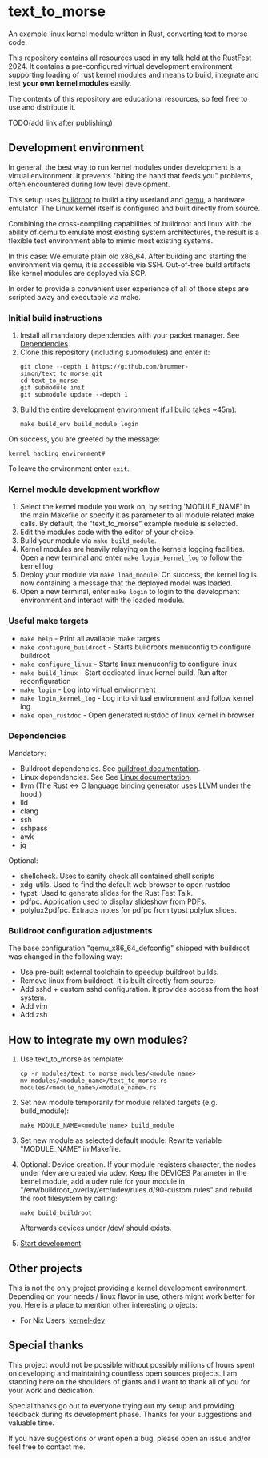 # text_to_morse

An example linux kernel module written in Rust, converting text to morse code.

This repository contains all resources used in my talk held at the RustFest 2024.
It contains a pre-configured virtual development environment supporting loading of rust kernel modules and
means to build, integrate and test __your own kernel modules__ easily.

The contents of this repository are educational resources, so feel free to use and distribute it.

TODO(add link after publishing)

## Development environment

In general, the best way to run kernel modules under development is a virtual environment. It
prevents "biting the hand that feeds you" problems, often encountered during low level development.

This setup uses [buildroot](http://www.buildroot.org) to build a tiny userland and [qemu](http://www.qemu.org), a hardware emulator.
The Linux kernel itself is configured and built directly from source.

Combining the cross-compiling capabilities of buildroot and linux with the ability of qemu to emulate
most existing system architectures, the result is a flexible test environment able to mimic most existing systems.

In this case: We emulate plain old x86_64. After building and starting the environment via qemu, it is accessible via SSH.
Out-of-tree build artifacts like kernel modules are deployed via SCP.

In order to provide a convenient user experience of all of those steps are scripted away and executable via make.

### Initial build instructions

1) Install all mandatory dependencies with your packet manager. See [Dependencies](#Dependencies).
2) Clone this repository (including submodules) and enter it:
   ```
   git clone --depth 1 https://github.com/brummer-simon/text_to_morse.git
   cd text_to_morse
   git submodule init
   git submodule update --depth 1
   ```
3) Build the entire development environment (full build takes ~45m):
   ```
   make build_env build_module login
   ```

On success, you are greeted by the message:
```
kernel_hacking_environment#
```
To leave the environment enter `exit`.

### Kernel module development workflow

1) Select the kernel module you work on, by setting 'MODULE_NAME' in the main Makefile
   or specify it as parameter to all module related make calls. By default, the "text_to_morse"
   example module is selected.
2) Edit the modules code with the editor of your choice.
3) Build your module via `make build_module`.
4) Kernel modules are heavily relaying on the kernels logging facilities. Open a new terminal
   and enter `make login_kernel_log` to follow the kernel log.
5) Deploy your module via `make load_module`. On success, the kernel log is now containing
   a message that the deployed model was loaded.
6) Open a new terminal, enter `make login` to login to the development environment and
   interact with the loaded module.


### Useful make targets

- `make help`                - Print all available make targets
- `make configure_buildroot` - Starts buildroots menuconfig to configure buildroot
- `make configure_linux`     - Starts linux menuconfig to configure linux
- `make build_linux`         - Start dedicated linux kernel build. Run after reconfiguration
- `make login`               - Log into virtual environment
- `make login_kernel_log`    - Log into virtual environment and follow kernel log
- `make open_rustdoc`        - Open generated rustdoc of linux kernel in browser

### Dependencies

Mandatory:
- Buildroot dependencies. See [buildroot documentation](https://buildroot.org/downloads/manual/manual.html#requirement-mandatory).
- Linux dependencies. See See [Linux documentation](https://www.kernel.org/doc/html/latest/process/changes.html).
- llvm (The Rust <-> C language binding generator uses LLVM under the hood.)
- lld
- clang
- ssh
- sshpass
- awk
- jq

Optional:
- shellcheck. Uses to sanity check all contained shell scripts
- xdg-utils. Used to find the default web browser to open rustdoc
- typst. Used to generate slides for the Rust Fest Talk.
- pdfpc. Application used to display slideshow from PDFs.
- polylux2pdfpc. Extracts notes for pdfpc from typst polylux slides.

### Buildroot configuration adjustments

The base configuration "qemu_x86_64_defconfig" shipped with buildroot
was changed in the following way:

- Use pre-built external toolchain to speedup buildroot builds.
- Remove linux from buildroot. It is built directly from source.
- Add sshd + custom sshd configuration. It provides access from the host system.
- Add vim
- Add zsh

## How to integrate my own modules?

1) Use text_to_morse as template:
    ```
    cp -r modules/text_to_morse modules/<module_name>
    mv modules/<module_name>/text_to_morse.rs modules/<module_name>/<module_name>.rs
    ```

2) Set new module temporarily for module related targets (e.g. build_module):
    ```
    make MODULE_NAME=<module name> build_module
    ```

3) Set new module as selected default module: Rewrite variable "MODULE_NAME" in Makefile.
4) Optional: Device creation. If your module registers character, the nodes under /dev
   are created via udev. Keep the DEVICES Parameter in the kernel module, add a udev rule for your
   module in "/env/buildroot_overlay/etc/udev/rules.d/90-custom.rules" and rebuild the root filesystem by calling:
   ```
   make build_buildroot
   ```
   Afterwards devices under /dev/<module name> should exists.

5) [Start development](#Kernel-module-development-workflow)

## Other projects

This is not the only project providing a kernel development environment. Depending on your
needs / linux flavor in use, others might work better for you. Here is a place to mention
other interesting projects:

- For Nix Users: [kernel-dev](https://github.com/blitz/kernel-dev)


## Special thanks

This project would not be possible without possibly millions of hours
spent on developing and maintaining countless open sources projects.
I am standing here on the shoulders of giants and I want to thank all of you
for your work and dedication.

Special thanks go out to everyone trying out my setup and providing feedback
during its development phase. Thanks for your suggestions and valuable time.

If you have suggestions or want open a bug, please open an issue and/or feel free to contact me.
